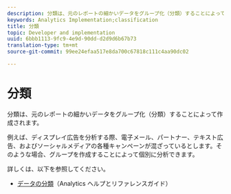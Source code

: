 ```yaml
---
description: 分類は、元のレポートの細かいデータをグループ化（分類）することによって作成されます。
keywords: Analytics Implementation;classification
title: 分類
topic: Developer and implementation
uuid: 6bbb1113-9fc9-4e9d-90dd-d2d9d6b67b73
translation-type: tm+mt
source-git-commit: 99ee24efaa517e8da700c67818c111c4aa90dc02

---
```



# 分類

分類は、元のレポートの細かいデータをグループ化（分類）することによって作成されます。

例えば、ディスプレイ広告を分析する際、電子メール、パートナー、テキスト広告、およびソーシャルメディアの各種キャンペーンが混ざっているとします。そのような場合、グループを作成することによって個別に分析できます。

詳しくは、以下を参照してください。

* [データの分類](https://marketing.adobe.com/resources/help/en_US/reference/classifications.html)（Analytics ヘルプとリファレンスガイド）

